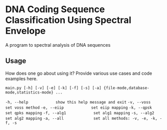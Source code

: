 # DNA Coding Sequence Classification Using Spectral Envelope
A program to spectral analysis of DNA sequences

## Usage
How does one go about using it?
Provide various use cases and code examples here.

`main.py [-h] [-v] [-e] [-k] [-f] [-s] [-a] {file-mode,database-mode,statistics-mode} ...`

`-h, --help            show this help message and exit`
`-v, --voss            set voss method`
`-e, --eiip            set eiip mapping`
`-k, --qpsk            set qpks mapping`
`-f, --alg1            set alg1 mapping`
`-s, --alg2            set alg2 mapping`
`-a, --all             set all methods: -v, -e, -k, -f, -s`
